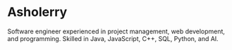 # Asholerry
Software engineer experienced in project management, web development, and programming. Skilled in Java, JavaScript, C++, SQL, Python, and AI.
